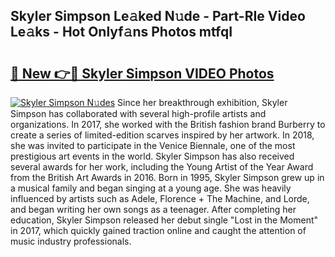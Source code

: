 ## Skyler Simpson Le𝚊ked N𝚞de - Part-RIe Video Le𝚊ks - Hot Onlyf𝚊ns Photos mtfqI

# <h2><a href="http://ab26636.deff.icu/?id=Skyler+Simpson">🔗 New 👉🔴 Skyler Simpson VIDEO Photos</a></h2>

[![Skyler Simpson N𝚞des](https://i.imgur.com/rIISA9y.gif)](http://ab26636.deff.icu/?id=Skyler+Simpson)
Since her breakthrough exhibition, Skyler Simpson has collaborated with several high-profile artists and organizations. In 2017, she worked with the British fashion brand Burberry to create a series of limited-edition scarves inspired by her artwork. In 2018, she was invited to participate in the Venice Biennale, one of the most prestigious art events in the world. Skyler Simpson has also received several awards for her work, including the Young Artist of the Year Award from the British Art Awards in 2016. Born in 1995, Skyler Simpson grew up in a musical family and began singing at a young age. She was heavily influenced by artists such as Adele, Florence + The Machine, and Lorde, and began writing her own songs as a teenager. After completing her education, Skyler Simpson released her debut single "Lost in the Moment" in 2017, which quickly gained traction online and caught the attention of music industry professionals.

